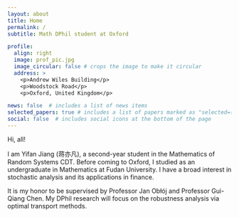 ```yaml
---
layout: about
title: Home
permalink: /
subtitle: Math DPhil student at Oxford

profile:
  align: right
  image: prof_pic.jpg
  image_circular: false # crops the image to make it circular
  address: >
    <p>Andrew Wiles Building</p>
    <p>Woodstock Road</p>
    <p>Oxford, United Kingdom</p>

news: false  # includes a list of news items
selected_papers: true # includes a list of papers marked as "selected={true}"
social: false  # includes social icons at the bottom of the page
---
```


Hi, all!

I am Yifan Jiang (蒋亦凡), a second-year student in the Mathematics of Random Systems CDT. Before coming to Oxford, I studied as an undergraduate in Mathematics at Fudan University. I have a broad interest in stochastic analysis and its applications in finance.

It is my honor to be supervised by Professor Jan Obłój and Professor Gui-Qiang Chen. My DPhil research will focus on the robustness analysis via optimal transport methods.
